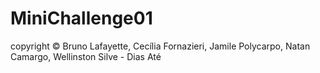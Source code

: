 # MiniChallenge01


copyright © Bruno Lafayette, Cecília Fornazieri, Jamile Polycarpo, Natan Camargo, Wellinston Silve - Dias Até
